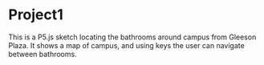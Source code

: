 # Project1
This is a P5.js sketch locating the bathrooms around campus from Gleeson Plaza. It shows a map of campus, and using keys the user can navigate between bathrooms.
